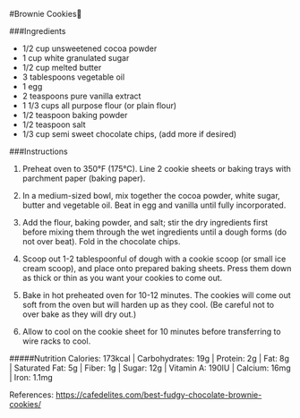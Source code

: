 #Brownie Cookies:cookie:

###Ingredients

- 1/2 cup unsweetened cocoa powder
- 1 cup white granulated sugar
- 1/2 cup melted butter
- 3 tablespoons vegetable oil
- 1 egg
- 2 teaspoons pure vanilla extract
- 1 1/3 cups all purpose flour (or plain flour)
- 1/2 teaspoon baking powder
- 1/2 teaspoon salt
- 1/3 cup semi sweet chocolate chips, (add more if desired)

###Instructions

1. Preheat oven to 350°F (175°C). Line 2 cookie sheets or baking trays with parchment paper (baking paper).

2. In a medium-sized bowl, mix together the cocoa powder, white sugar, butter and vegetable oil. Beat in egg and vanilla until fully incorporated.
3. Add the flour, baking powder, and salt; stir the dry ingredients first before mixing them through the wet ingredients until a dough forms (do not over beat). Fold in the chocolate chips.
4. Scoop out 1-2 tablespoonful of dough with a cookie scoop (or small ice cream scoop), and place onto prepared baking sheets. Press them down as thick or thin as you want your cookies to come out. 
5. Bake in hot preheated oven for 10-12 minutes. The cookies will come out soft from the oven but will harden up as they cool. (Be careful not to over bake as they will dry out.)

6. Allow to cool on the cookie sheet for 10 minutes before transferring to wire racks to cool.

#####Nutrition
Calories: 173kcal | Carbohydrates: 19g | Protein: 2g | Fat: 8g | Saturated Fat: 5g | Fiber: 1g | Sugar: 12g | Vitamin A: 190IU | Calcium: 16mg | Iron: 1.1mg

References: https://cafedelites.com/best-fudgy-chocolate-brownie-cookies/